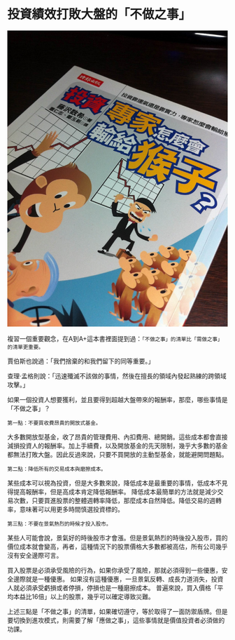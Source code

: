 # 投資績效打敗大盤的「不做之事」


![](./images/monkey.jpg)



複習一個重要觀念，在A到A+這本書裡面提到過：`「不做之事」的清單比「需做之事」的清單更重要。`

賈伯斯也說過：「我們捨棄的和我們留下的同等重要。」

查理‧孟格則說：「迅速殲滅不該做的事情，然後在擅長的領域內發起熟練的跨領域攻擊。」

如果一個投資人想要獲利，並且要得到超越大盤帶來的報酬率，那麼，哪些事情是「不做之事」？


`第一點：不要買收費昂貴的開放式基金。`

大多數開放型基金，收了昂貴的管理費用、內扣費用、總開銷。這些成本都會直接減損投資人的報酬率。加上手續費，以及開放基金的先天限制，幾乎大多數的基金都無法打敗大盤。因此反過來說，只要不買開放的主動型基金，就能避開問題點。

`第二點：降低所有的交易成本與磨擦成本。`

某些成本可以視為投資，但是大多數來說，降低成本是最重要的事情，低成本不見得提高報酬率，但是高成本肯定降低報酬率。
降低成本最簡單的方法就是減少交易次數，只要買進股票的整體週轉率降低，那麼成本自然降低。降低交易的週轉率，意味著可以用更多時間慎選投資標的。

`第三點：不要在景氣熱烈的時候才投入股市。`

某些人可能會說，景氣好的時後股市才會漲。但是景氣熱烈的時後投入股市，買的價位成本就會變高，再者，這種情況下的股票價格大多數都被高估，所有公司幾乎沒有安全邊際可言。

買入股票是必須承受風險的行為，如果你承受了風險，那就必須得到一些優惠，安全邊際就是一種優惠。
如果沒有這種優惠，一旦景氣反轉、成長力道消失，投資人就必須承受虧損或者停損，停損也是一種磨擦成本。
普遍來說，買入價格「平均本益比16倍」以上的股票，幾乎可以確定導致災難。

上述三點是「不做之事」的清單，如果確切遵守，等於取得了一面防禦盾牌。但是要切換到進攻模式，則需要了解「應做之事」，這些事情就是價值投資者必須做的功課。
